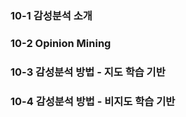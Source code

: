 ### 10-1 감성분석 소개

### 10-2 Opinion Mining

### 10-3 감성분석 방법 - 지도 학습 기반

### 10-4 감성분석 방법 - 비지도 학습 기반

